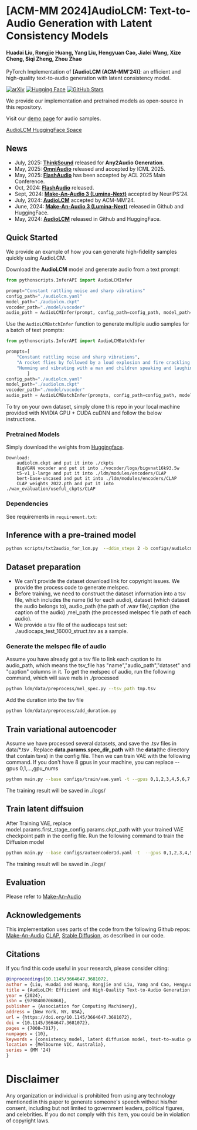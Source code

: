 # [ACM-MM 2024]AudioLCM: Text-to-Audio Generation with Latent Consistency Models

#### Huadai Liu, Rongjie Huang, Yang Liu, Hengyuan Cao, Jialei Wang, Xize Cheng, Siqi Zheng, Zhou Zhao

PyTorch Implementation of **[AudioLCM (ACM-MM'24)]**: an efficient and high-quality text-to-audio generation with latent consistency model.

[![arXiv](https://img.shields.io/badge/arXiv-Paper-<COLOR>.svg)](https://arxiv.org/abs/2406.00356v1)
[![Hugging Face](https://img.shields.io/badge/%F0%9F%A4%97%20Hugging%20Face-blue)](https://huggingface.co/spaces/AIGC-Audio/AudioLCM)
[![GitHub Stars](https://img.shields.io/github/stars/Text-to-Audio/AudioLCM?style=social)](https://github.com/Text-to-Audio/AudioLCM)

We provide our implementation and pretrained models as open-source in this repository.

Visit our [demo page](https://audiolcm.github.io/) for audio samples.

[AudioLCM HuggingFace Space](https://huggingface.co/spaces/AIGC-Audio/AudioLCM) 

## News
- July, 2025: **[ThinkSound](https://github.com/liuhuadai/ThinkSound)** released for **Any2Audio Generation**.
- May, 2025: **[OmniAudio](https://github.com/liuhuadai/OmniAudio)** released and accepted by ICML 2025.
- May, 2025: **[FlashAudio](https://arxiv.org/abs/2410.12266)** has been accepted by ACL 2025 Main Conference.
- Oct, 2024: **[FlashAudio](https://arxiv.org/abs/2410.12266)** released.
- Sept, 2024: **[Make-An-Audio 3 (Lumina-Next)](https://github.com/Text-to-Audio/Make-An-Audio-3)** accepted by NeurIPS'24.
- July, 2024: **[AudioLCM](https://arxiv.org/abs/2406.00356v1)** accepted by ACM-MM'24.
- June, 2024: **[Make-An-Audio 3 (Lumina-Next)](https://github.com/Text-to-Audio/Make-An-Audio-3)** released in Github and HuggingFace.
- May, 2024: **[AudioLCM](https://arxiv.org/abs/2406.00356v1)** released in Github and HuggingFace.

## Quick Started
We provide an example of how you can generate high-fidelity samples quickly using AudioLCM.

Download the **AudioLCM** model and generate audio from a text prompt:

```python
from pythonscripts.InferAPI import AudioLCMInfer

prompt="Constant rattling noise and sharp vibrations"
config_path="./audiolcm.yaml"
model_path="./audiolcm.ckpt"
vocoder_path="./model/vocoder"
audio_path = AudioLCMInfer(prompt, config_path=config_path, model_path=model_path, vocoder_path=vocoder_path)

```

Use the `AudioLCMBatchInfer` function to generate multiple audio samples for a batch of text prompts:

```python
from pythonscripts.InferAPI import AudioLCMBatchInfer

prompts=[
    "Constant rattling noise and sharp vibrations",
    "A rocket flies by followed by a loud explosion and fire crackling as a truck engine runs idle",
    "Humming and vibrating with a man and children speaking and laughing"
        ]
config_path="./audiolcm.yaml"
model_path="./audiolcm.ckpt"
vocoder_path="./model/vocoder"
audio_path = AudioLCMBatchInfer(prompts, config_path=config_path, model_path=model_path, vocoder_path=vocoder_path)
```
To try on your own dataset, simply clone this repo in your local machine provided with NVIDIA GPU + CUDA cuDNN and follow the below instructions.


### Pretrained Models

Simply download the weights from [Huggingface](https://huggingface.co/liuhuadai/AudioLCM).
<!-- Download bert-base-uncased weights from [Hugging Face](https://huggingface.co/google-bert/bert-base-uncased). Down load t5-v1_1-large weights from [Hugging Face](https://huggingface.co/google/t5-v1_1-large). Download CLAP weights from [Hugging Face](https://huggingface.co/microsoft/msclap/blob/main/CLAP_weights_2022.pth).  -->

```
Download:
    audiolcm.ckpt and put it into ./ckpts  
    BigVGAN vocoder and put it into ./vocoder/logs/bigvnat16k93.5w  
    t5-v1_1-large and put it into ./ldm/modules/encoders/CLAP
    bert-base-uncased and put it into ./ldm/modules/encoders/CLAP
    CLAP_weights_2022.pth and put it into ./wav_evaluation/useful_ckpts/CLAP
```
<!-- The directory structure should be:
```
useful_ckpts/
├── bigvgan
│   ├── args.yml
│   └── best_netG.pt
├── CLAP
│   ├── config.yml
│   └── CLAP_weights_2022.pth
└── maa1_full.ckpt
``` -->


### Dependencies
See requirements in `requirement.txt`:

## Inference with a pre-trained model
```bash
python scripts/txt2audio_for_lcm.py  --ddim_steps 2 -b configs/audiolcm.yaml --sample_rate 16000 --vocoder-ckpt  vocoder/logs/bigvnat16k93.5w --outdir results --test-dataset audiocaps  -r ckpt/audiolcm.ckpt
```

## Dataset preparation
- We can't provide the dataset download link for copyright issues. We provide the process code to generate melspec.  
- Before training, we need to construct the dataset information into a tsv file, which includes the name (id for each audio), dataset (which dataset the audio belongs to), audio_path (the path of .wav file),caption (the caption of the audio) ,mel_path (the processed melspec file path of each audio). 
- We provide a tsv file of the audiocaps test set: ./audiocaps_test_16000_struct.tsv as a sample.
### Generate the melspec file of audio
Assume you have already got a tsv file to link each caption to its audio_path, which means the tsv_file has "name","audio_path","dataset" and "caption" columns in it.
To get the melspec of audio, run the following command, which will save mels in ./processed
```bash
python ldm/data/preprocess/mel_spec.py --tsv_path tmp.tsv
```
Add the duration into the tsv file
```bash
python ldm/data/preprocess/add_duration.py
```
## Train variational autoencoder
Assume we have processed several datasets, and save the .tsv files in data/*.tsv . Replace **data.params.spec_dir_path** with the **data**(the directory that contain tsvs) in the config file. Then we can train VAE with the following command. If you don't have 8 gpus in your machine, you can replace --gpus 0,1,...,gpu_nums
```bash
python main.py --base configs/train/vae.yaml -t --gpus 0,1,2,3,4,5,6,7
```
The training result will be saved in ./logs/
## Train latent diffsuion
After Training VAE, replace model.params.first_stage_config.params.ckpt_path with your trained VAE checkpoint path in the config file.
Run the following command to train the Diffusion model
```bash
python main.py --base configs/autoencoder1d.yaml -t  --gpus 0,1,2,3,4,5,6,7
```
The training result will be saved in ./logs/
## Evaluation
Please refer to [Make-An-Audio](https://github.com/Text-to-Audio/Make-An-Audio?tab=readme-ov-file#evaluation)

## Acknowledgements
This implementation uses parts of the code from the following Github repos:
[Make-An-Audio](https://github.com/Text-to-Audio/Make-An-Audio)
[CLAP](https://github.com/LAION-AI/CLAP),
[Stable Diffusion](https://github.com/CompVis/stable-diffusion),
as described in our code.

## Citations ##
If you find this code useful in your research, please consider citing:
```bibtex
@inproceedings{10.1145/3664647.3681072,
author = {Liu, Huadai and Huang, Rongjie and Liu, Yang and Cao, Hengyuan and Wang, Jialei and Cheng, Xize and Zheng, Siqi and Zhao, Zhou},
title = {AudioLCM: Efficient and High-Quality Text-to-Audio Generation with Minimal Inference Steps},
year = {2024},
isbn = {9798400706868},
publisher = {Association for Computing Machinery},
address = {New York, NY, USA},
url = {https://doi.org/10.1145/3664647.3681072},
doi = {10.1145/3664647.3681072},
pages = {7008–7017},
numpages = {10},
keywords = {consistency model, latent diffusion model, text-to-audio generation},
location = {Melbourne VIC, Australia},
series = {MM '24}
}
```

# Disclaimer ##
Any organization or individual is prohibited from using any technology mentioned in this paper to generate someone's speech without his/her consent, including but not limited to government leaders, political figures, and celebrities. If you do not comply with this item, you could be in violation of copyright laws.
